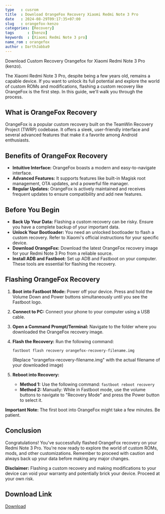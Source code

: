 ```yaml
---
type   : cusrom
title  : Download OrangeFox Recovery Xiaomi Redmi Note 3 Pro
date   : 2024-08-29T09:17:35+07:00
slug   : orangefox-kenzo
categories: [Recovery]
tags      : [kenzo]
keywords  : [Xiaomi Redmi Note 3 pro]
name_rom : orangefox
author : DarthJabba9
---
```


Download Custom Recovery Orangefox for Xiaomi Redmi Note 3 Pro (kenzo).

The Xiaomi Redmi Note 3 Pro, despite being a few years old, remains a capable device. If you want to unlock its full potential and explore the world of custom ROMs and modifications, flashing a custom recovery like OrangeFox is the first step. In this guide, we'll walk you through the process.

## What is OrangeFox Recovery

OrangeFox is a popular custom recovery built on the TeamWin Recovery Project (TWRP) codebase. It offers a sleek, user-friendly interface and several advanced features that make it a favorite among Android enthusiasts. 

## Benefits of OrangeFox Recovery

* **Intuitive Interface:** OrangeFox boasts a modern and easy-to-navigate interface.
* **Advanced Features:** It supports features like built-in Magisk root management, OTA updates, and a powerful file manager.
* **Regular Updates:** OrangeFox is actively maintained and receives frequent updates to ensure compatibility and add new features.

## Before You Begin

* **Back Up Your Data:** Flashing a custom recovery can be risky. Ensure you have a complete backup of your important data.
* **Unlock Your Bootloader:** You need an unlocked bootloader to flash a custom recovery. Refer to Xiaomi's official instructions for your specific device.
* **Download OrangeFox:** Download the latest OrangeFox recovery image for your Redmi Note 3 Pro from a reliable source.
* **Install ADB and Fastboot:** Set up ADB and Fastboot on your computer. These tools are essential for flashing the recovery.

## Flashing OrangeFox Recovery

1. **Boot into Fastboot Mode:** Power off your device. Press and hold the Volume Down and Power buttons simultaneously until you see the Fastboot logo.
2. **Connect to PC:** Connect your phone to your computer using a USB cable.
3. **Open a Command Prompt/Terminal:** Navigate to the folder where you downloaded the OrangeFox recovery image.
4. **Flash the Recovery:** Run the following command: 

   ```
   fastboot flash recovery orangefox-recovery-filename.img 
   ```

   (Replace "orangefox-recovery-filename.img" with the actual filename of your downloaded image)

5. **Reboot into Recovery:** 

   * **Method 1:** Use the following command: `fastboot reboot recovery`
   * **Method 2:** Manually: While in Fastboot mode, use the volume buttons to navigate to "Recovery Mode" and press the Power button to select it.

**Important Note:** The first boot into OrangeFox might take a few minutes. Be patient.

## Conclusion

Congratulations! You've successfully flashed OrangeFox recovery on your Redmi Note 3 Pro. You're now ready to explore the world of custom ROMs, mods, and other customizations. Remember to proceed with caution and always back up your data before making any major changes.

**Disclaimer:** Flashing a custom recovery and making modifications to your device can void your warranty and potentially brick your device. Proceed at your own risk. 



## Download Link
[Download](https://orangefox.download/device/kenzo)

